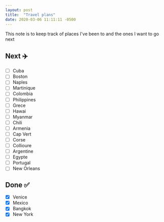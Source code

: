 ```yaml
---
layout: post
title:  "Travel plans"
date: 2020-03-06 11:11:11 -0500
---
```


This note is to keep track of places I've been to and the ones I want to go next

## Next ✈️

- [ ] Cuba
- [ ] Boston
- [ ] Naples
- [ ] Martinique
- [ ] Colombia
- [ ] Philippines
- [ ] Grece
- [ ] Hawai
- [ ] Myanmar
- [ ] Chili
- [ ] Armenia
- [ ] Cap Vert
- [ ] Corse
- [ ] Collioure
- [ ] Argentine
- [ ] Egypte
- [ ] Portugal
- [ ] New Orleans

## Done ✅

- [x] Venice
- [x] Mexico
- [x] Bangkok
- [x] New York
